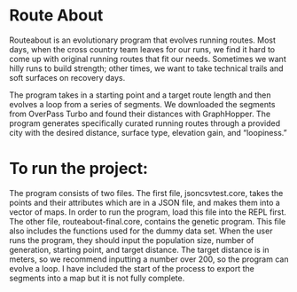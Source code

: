 # Route About
Routeabout is an evolutionary program that evolves running routes. Most days, when the cross country team leaves for our runs, we find it hard to come up with original running routes that fit our needs. Sometimes we want hilly runs to build strength; other times, we want to take technical trails and soft surfaces on recovery days.

The program takes in a starting point and a target route length and then evolves a loop from a series of segments. We downloaded the segments from OverPass Turbo and found their distances with GraphHopper. The program generates specifically curated running routes through a provided city with the desired distance, surface type, elevation gain, and “loopiness.”

# To run the project:

The program consists of two files. The first file, jsoncsvtest.core, takes the points and their attributes which are in a JSON file, and makes them into a vector of maps. In order to run the program, load this file into the REPL first. The other file, routeabout-final.core, contains the genetic program. This file also includes the functions used for the dummy data set. When the user runs the program, they should input the population size, number of generation, starting point, and target distance. The target distance is in meters, so we recommend inputting a number over 200, so the program can evolve a loop. I have included the start of the process to export the segments into a map but it is not fully complete.
